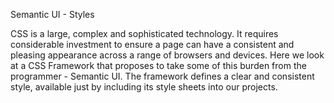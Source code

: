Semantic UI - Styles

CSS is a large, complex and sophisticated technology. It requires considerable investment to ensure a page can have a consistent and pleasing appearance across a range of browsers and devices. Here we look at a CSS Framework that proposes to take some of this burden from the programmer - Semantic UI. The framework defines a clear and consistent style, available just by including its style sheets into our projects.